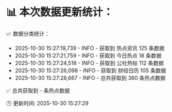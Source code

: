 📊 本次数据更新统计：
==========================

📈 数据分类统计：
- 2025-10-30 15:27:19,739 - INFO - 获取到 热点资讯 125 条数据
- 2025-10-30 15:27:21,759 - INFO - 获取到 今日热点 18 条数据
- 2025-10-30 15:27:24,518 - INFO - 获取到 公社热帖 112 条数据
- 2025-10-30 15:27:26,098 - INFO - 获取到 财经日历 105 条数据
- 2025-10-30 15:27:28,667 - INFO - 总共获取到 360 条热点数据

✅ 总共获取到 - 条热点数据

🕐 更新时间: 2025-10-30 15:27:29
